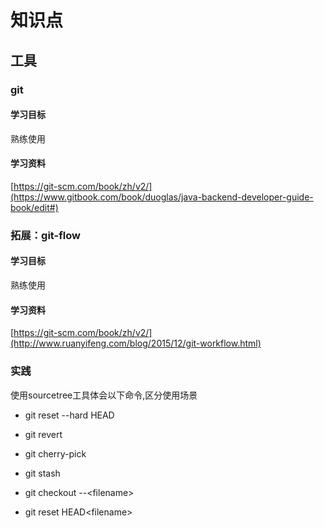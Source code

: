 # 知识点

## 工具

### git

#### 学习目标

熟练使用

#### 学习资料

[https://git-scm.com/book/zh/v2/](https://www.gitbook.com/book/duoglas/java-backend-developer-guide-book/edit#)

### 拓展：git-flow

#### 学习目标

熟练使用

#### 学习资料

[https://git-scm.com/book/zh/v2/](http://www.ruanyifeng.com/blog/2015/12/git-workflow.html)

### 实践

使用sourcetree工具体会以下命令,区分使用场景

* git reset --hard HEAD

* git revert

* git cherry-pick

* git stash

* git checkout --&lt;filename&gt;

* git reset HEAD&lt;filename&gt;



